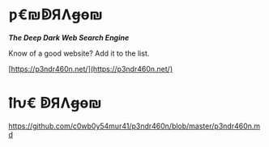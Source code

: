 # ƿ€₪ↁЯɅꞡɵ₪

***The Deep Dark Web Search Engine***

Know of a good website? Add it to the list.

 [https://p3ndr460n.net/](https://p3ndr460n.net/)

# **ꝉƕ€ ↁЯɅꞡɵ₪**

https://github.com/c0wb0y54mur41/p3ndr460n/blob/master/p3ndr460n.md


